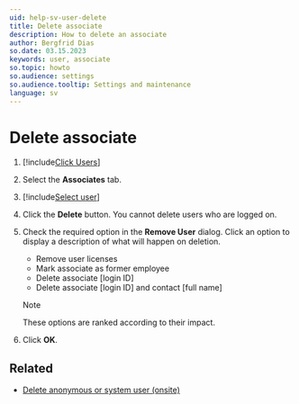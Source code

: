 ```yaml
---
uid: help-sv-user-delete
title: Delete associate
description: How to delete an associate
author: Bergfrid Dias
so.date: 03.15.2023
keywords: user, associate
so.topic: howto
so.audience: settings
so.audience.tooltip: Settings and maintenance
language: sv
---
```


# Delete associate

1. [!include[Click Users](includes/goto-users.md)]

2. Select the **Associates** tab.

3. [!include[Select user](includes/select-user.md)]

4. Click the **Delete** button. You cannot delete users who are logged on.

5. Check the required option in the **Remove User** dialog. Click an option to display a description of what will happen on deletion.

    * Remove user licenses
    * Mark associate as former employee
    * Delete associate \[login ID\]
    * Delete associate \[login ID\] and contact \[full name\]

    > [!NOTE]
    > These options are ranked according to their impact.

6. Click **OK**.

## Related

* [Delete anonymous or system user (onsite)][5]

<!-- Referenced links -->
[5]: other-users.md

<!-- Referenced images -->

